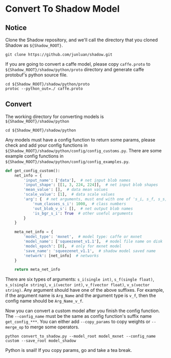 # Convert To Shadow Model

## Notice

Clone the Shadow repository, and we'll call the directory that you cloned Shadow as ```${Shadow_ROOT}```.

```
git clone https://github.com/junluan/shadow.git
```

If you are going to convert a caffe model, please copy ```caffe.proto``` to ```${Shadow_ROOT}/shadow/python/proto``` directory and generate caffe protobuf's python source file.

```
cd ${Shadow_ROOT}/shadow/python/proto
protoc --python_out=./ caffe.proto
```

## Convert
 
The working directory for converting models is ```${Shadow_ROOT}/shadow/python```
 
```
cd ${Shadow_ROOT}/shadow/python
```

Any models must have a config function to return some params, please check and add your config functions in ```${Shadow_ROOT}/shadow/python/config/config_customs.py```. There are some example config functions in ```${Shadow_ROOT}/shadow/python/config/config_examples.py```.

```python
def get_config_custom():
    net_info = {
        'input_name': ['data'],  # net input blob names
        'input_shape': [[1, 3, 224, 224]],  # net input blob shapes
        'mean_value': [],  # data mean values
        'scale_value': [1],  # data scale values
        'arg': {  # net arguments, must end with one of 's_i, s_f, s_s, v_i, v_f, v_s'
            'num_classes_s_i': 1000,  # class numbers
            'out_blob_v_s': [],  # net output blob names
            'is_bgr_s_i': True  # other useful arguments
        }
    }

    meta_net_info = {
        'model_type': 'mxnet',  # model type: caffe or mxnet
        'model_name': ['squeezenet_v1.1'],  # model file name on disk
        'model_epoch': [0],  # only for mxnet model
        'save_name': 'squeezenet_v1.1',  # shadow model saved name
        'network': [net_info]  # networks
    }

    return meta_net_info
```

There are six types of arguments: ```s_i(single int)```, ```s_f(single float)```, ```s_s(single string)```, ```v_i(vector int)```, ```v_f(vector float)```, ```v_s(vector string)```. Any argument should have one of the above suffixes. For example, if the argument name is ```Arg_Name``` and the argument type is ```v_f```, then the config name should be ```Arg_Name_v_f```. 

Now you can convert a custom model after you finish the config function. The ```--config_name``` must be the same as config function's suffix name ```get_config_***```. You can either add ```--copy_params``` to copy weights or ```--merge_op``` to merge some operators.

```
python convert_to_shadow.py --model_root model_mxnet --config_name custom --save_root model_shadow
```

Python is snail! If you copy params, go and take a tea break.

